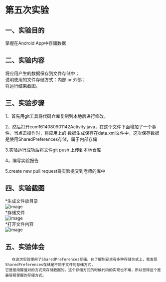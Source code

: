 # 第五次实验

 ## 一、实验目的
 掌握在Android App中存储数据
 
 ## 二、实验内容
将应用产生的数据保存到文件存储中；<br>
说明使用的文件存储方式：内部 or 外部；<br>
将运行结果截图。
 
 ## 三、实验步骤
1、首先用git工具将代码仓库复制到本地后进行修改。

2、然后打开com1614080901142Activity.java，在这个文件下面增加了一个事件，当点击操作时，将应用上的
数据生成保存在data.xml文件中，这次保存数据是使用SharedPreferences存储，属于内部存储

3.实验运行成功后将文件git push 上传到本地仓库  

4，编写实验报告

5.create new pull request将实验提交到老师的库中


 
 ## 四、实验截图
 *生成文件放目录<br>
 ![image](https://github.com/lin97598169/android-labs-2018/blob/master/Com1614080901142/第5次实验截图.jpg)<br>
 *存储文件<br>
 ![image](https://github.com/lin97598169/android-labs-2018/blob/master/Com1614080901142/第5次实验截图%20(2).jpg)<br>
  *打开文件内容<br>
 ![image](https://github.com/lin97598169/android-labs-2018/blob/master/Com1614080901142/第5次实验截图%20(3).jpg)<br>

 
 ## 五、实验体会
       在这次实验使用了SharedPreferences存储，在了解到安卓有多种存储方式上，我发现SharedPreferences存储是不同于文件的存储方式，
	它是使用键值对的方式来存储数据的。这个存储方式的时候代码的实现也不难，所以觉得这个是最容易掌握的存储方式。
